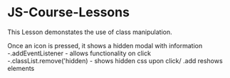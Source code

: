 # JS-Course-Lessons

This Lesson demonstates the use of class manipulation.

Once an icon is pressed, it shows a hidden modal with information
-.addEventListener - allows functionality on click
-.classList.remove('hidden) - shows hidden css upon click/ .add reshows elements

